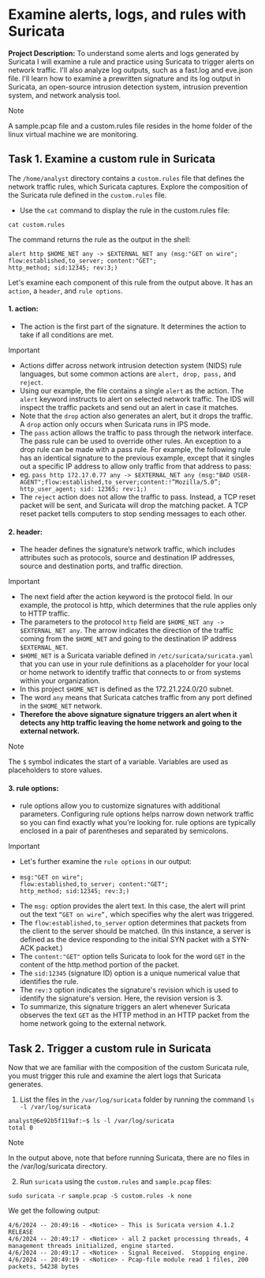 # Examine alerts, logs, and rules with Suricata
**Project Description:** To understand some alerts and logs generated by Suricata I will examine a rule and practice using Suricata to trigger alerts on network traffic. I'll also analyze log outputs, such as a fast.log and eve.json file. I'll learn how to examine a prewritten signature and its log output in Suricata, an open-source intrusion detection system, intrusion prevention system, and network analysis tool.

<!-- In this project, you’ll explore Suricata alerts and logs, including the general process of rule creation. 
The Suricata tool monitors network interfaces and applies rules to the packets that pass through the interface. Suricata determines whether each packet should generate an alert and be dropped, rejected, or allowed to pass through the interface. Source and destination networks must be specified in the Suricata configuration. Custom rules can be written to specify which traffic should be processed
-->

> [!NOTE]
> A sample.pcap file and a custom.rules file resides in the home folder of the linux virtual machine we are monitoring.


## Task 1. Examine a custom rule in Suricata
The `/home/analyst` directory contains a `custom.rules` file that defines the network traffic rules, which Suricata captures.
Explore the composition of the Suricata rule defined in the `custom.rules` file.
  + Use the `cat` command to display the rule in the custom.rules file:
```
cat custom.rules
```
The command returns the rule as the output in the shell:


```
alert http $HOME_NET any -> $EXTERNAL_NET any (msg:"GET on wire";
flow:established,to_server; content:"GET";
http_method; sid:12345; rev:3;)

```
Let's examine each component of this rule from the output above. It has an `action`, a `header`, and `rule options`.
#### 1. action: 
+ The action is the first part of the signature. It determines the action to take if all conditions are met.
> [!IMPORTANT]
> + Actions differ across network intrusion detection system (NIDS) rule languages, but some common actions are `alert, drop, pass,` and `reject`.
> + Using our example, the file contains a single `alert` as the action. The `alert` keyword instructs to alert on selected network traffic. The IDS will inspect the traffic packets and send out an alert in case it matches.
> + Note that the `drop` action also generates an alert, but it drops the traffic. A `drop` action only occurs when Suricata runs in IPS mode.
> + The `pass` action allows the traffic to pass through the network interface. The pass rule can be used to override other rules. An exception to a drop rule can be made with a pass rule. For example, the following rule has an identical signature to the previous example, except that it singles out a specific IP address to allow only traffic from that address to pass:
> + eg. ```pass http 172.17.0.77 any -> $EXTERNAL_NET any (msg:"BAD USER-AGENT";flow:established,to_server;content:!”Mozilla/5.0”; http_user_agent; sid: 12365; rev:1;)```
> + The `reject` action does not allow the traffic to pass. Instead, a TCP reset packet will be sent, and Suricata will drop the matching packet. A TCP reset packet tells computers to stop sending messages to each other.

#### 2. header:
+ The header defines the signature’s network traffic, which includes attributes such as protocols, source and destination IP addresses, source and destination ports, and traffic direction.
> [!IMPORTANT]
> + The next field after the action keyword is the protocol field. In our example, the protocol is http, which determines that the rule applies only to HTTP traffic.
> + The parameters to the protocol `http` field are `$HOME_NET any -> $EXTERNAL_NET any`. The arrow indicates the direction of the traffic coming from the `$HOME_NET` and going to the destination IP address `$EXTERNAL_NET`.
> + `$HOME_NET` is a Suricata variable defined in `/etc/suricata/suricata.yaml` that you can use in your rule definitions as a placeholder for your local or home network to identify traffic that connects to or from systems within your organization.
> + In this project `$HOME_NET` is defined as the 172.21.224.0/20 subnet.
> + The word `any` means that Suricata catches traffic from any port defined in the `$HOME_NET` network.
> + **Therefore the above signature signature triggers an alert when it detects any http traffic leaving the home network and going to the external network.**

> [!NOTE]
> The `$` symbol indicates the start of a variable. Variables are used as placeholders to store values.

#### 3. rule options:
+ rule options allow you to customize signatures with additional parameters. Configuring rule options helps narrow down network traffic so you can find exactly what you’re looking for. rule options are typically enclosed in a pair of parentheses and separated by semicolons.
> [!IMPORTANT]
> + Let's further examine the `rule options` in our output:
> + ```
>   msg:"GET on wire"; 
>   flow:established,to_server; content:"GET";
>   http_method; sid:12345; rev:3;)
>   ```
> + The `msg:` option provides the alert text. In this case, the alert will print out the text `“GET on wire”,` which specifies why the alert was triggered.
> + The `flow:established,to_server` option determines that packets from the client to the server should be matched. (In this instance, a server is defined as the device responding to the initial SYN packet with a SYN-ACK packet.)
> + The `content:"GET"` option tells Suricata to look for the word `GET` in the content of the http.method portion of the packet.
> + The `sid:12345` (signature ID) option is a unique numerical value that identifies the rule.
> + The `rev:3` option indicates the signature's revision which is used to identify the signature's version. Here, the revision version is 3.
> + To summarize, this signature triggers an alert whenever Suricata observes the text `GET` as the HTTP method in an HTTP packet from the home network going to the external network.

## Task 2. Trigger a custom rule in Suricata

Now that we are familiar with the composition of the custom Suricata rule, you must trigger this rule and examine the alert logs that Suricata generates.
1. List the files in the `/var/log/suricata` folder by running the command `ls -l /var/log/suricata`
```
analyst@6e92b5f119af:~$ ls -l /var/log/suricata
total 0
```
> [!Note]
> In the output above, note that before running Suricata, there are no files in the /var/log/suricata directory.

2. Run `suricata` using the `custom.rules` and `sample.pcap` files:
```
sudo suricata -r sample.pcap -S custom.rules -k none
```
We get the following output:
```
4/6/2024 -- 20:49:16 - <Notice> - This is Suricata version 4.1.2 RELEASE
4/6/2024 -- 20:49:17 - <Notice> - all 2 packet processing threads, 4 management threads initialized, engine started.
4/6/2024 -- 20:49:17 - <Notice> - Signal Received.  Stopping engine.
4/6/2024 -- 20:49:19 - <Notice> - Pcap-file module read 1 files, 200 packets, 54238 bytes
```


















